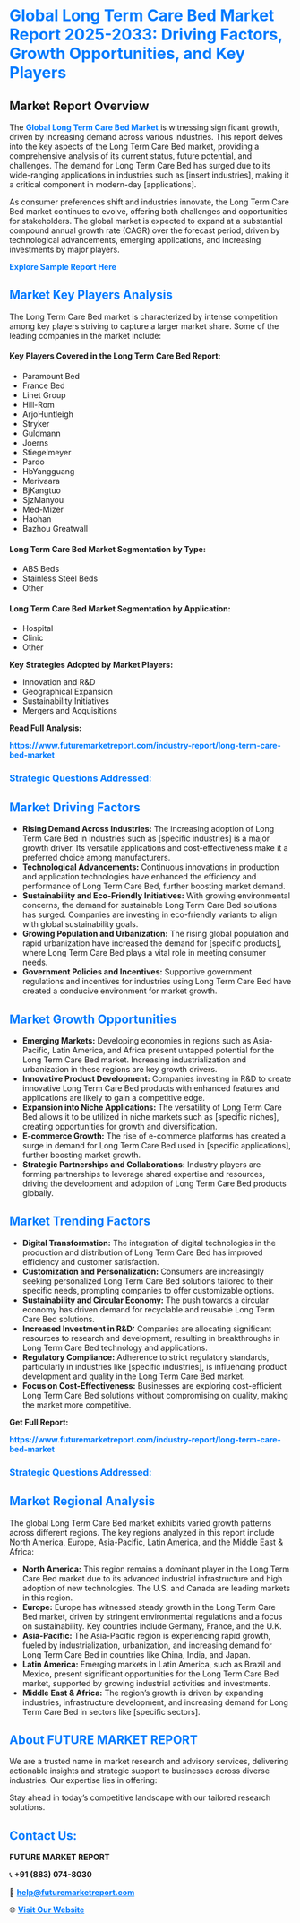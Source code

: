 <h1 style="color: #007BFF;">Global Long Term Care Bed Market Report 2025-2033: Driving Factors, Growth Opportunities, and Key Players</h1>

<section id="overview">
<h2>Market Report Overview</h2>
<p>The <a href="https://www.futuremarketreport.com/industry-report/long-term-care-bed-market" style="color: #007BFF; text-decoration: none;"><strong>Global Long Term Care Bed Market</strong></a> is witnessing significant growth, driven by increasing demand across various industries. This report delves into the key aspects of the Long Term Care Bed market, providing a comprehensive analysis of its current status, future potential, and challenges. The demand for Long Term Care Bed has surged due to its wide-ranging applications in industries such as [insert industries], making it a critical component in modern-day [applications].</p>
<p>As consumer preferences shift and industries innovate, the Long Term Care Bed market continues to evolve, offering both challenges and opportunities for stakeholders. The global market is expected to expand at a substantial compound annual growth rate (CAGR) over the forecast period, driven by technological advancements, emerging applications, and increasing investments by major players.</p>
</section>

<section id="overview">
<p><a href="https://www.futuremarketreport.com/request-sample/reportId=77415" style="color: #007BFF; text-decoration: none;"><strong>Explore Sample Report Here</strong></a></p>
</section>

<section id="key-players">
<h2 style="color: #007BFF;">Market Key Players Analysis</h2>
<p>The Long Term Care Bed market is characterized by intense competition among key players striving to capture a larger market share. Some of the leading companies in the market include:</p>
<h4>Key Players Covered in the Long Term Care Bed Report:</h4>
<ul><li>Paramount Bed</li><li>France Bed</li><li>Linet Group</li><li>Hill-Rom</li><li>ArjoHuntleigh</li><li>Stryker</li><li>Guldmann</li><li>Joerns</li><li>Stiegelmeyer</li><li>Pardo</li><li>HbYangguang</li><li>Merivaara</li><li>BjKangtuo</li><li>SjzManyou</li><li>Med-Mizer</li><li>Haohan</li><li>Bazhou Greatwall</li></ul>
<h4>Long Term Care Bed Market Segmentation by Type:</h4>
<ul><li>ABS Beds</li><li>Stainless Steel Beds</li><li>Other</li></ul>

<h4>Long Term Care Bed Market Segmentation by Application:</h4>
<ul><li>Hospital</li><li>Clinic</li><li>Other</li></ul>
<p><strong>Key Strategies Adopted by Market Players:</strong></p>
<ul>
<li>Innovation and R&D</li>
<li>Geographical Expansion</li>
<li>Sustainability Initiatives</li>
<li>Mergers and Acquisitions</li>
</ul>
</section>

<section>
<p><strong>Read Full Analysis: </strong></p><a href="https://www.futuremarketreport.com/industry-report/long-term-care-bed-market" style="color: #007BFF; text-decoration: none;"><strong>https://www.futuremarketreport.com/industry-report/long-term-care-bed-market</strong></a>
<h3 style="color: #007BFF;">Strategic Questions Addressed:</h3>
</section>

<section id="driving-factors">
<h2 style="color: #007BFF;">Market Driving Factors</h2>
<ul>
<li><strong>Rising Demand Across Industries:</strong> The increasing adoption of Long Term Care Bed in industries such as [specific industries] is a major growth driver. Its versatile applications and cost-effectiveness make it a preferred choice among manufacturers.</li>
<li><strong>Technological Advancements:</strong> Continuous innovations in production and application technologies have enhanced the efficiency and performance of Long Term Care Bed, further boosting market demand.</li>
<li><strong>Sustainability and Eco-Friendly Initiatives:</strong> With growing environmental concerns, the demand for sustainable Long Term Care Bed solutions has surged. Companies are investing in eco-friendly variants to align with global sustainability goals.</li>
<li><strong>Growing Population and Urbanization:</strong> The rising global population and rapid urbanization have increased the demand for [specific products], where Long Term Care Bed plays a vital role in meeting consumer needs.</li>
<li><strong>Government Policies and Incentives:</strong> Supportive government regulations and incentives for industries using Long Term Care Bed have created a conducive environment for market growth.</li>
</ul>
</section>

<section id="growth-opportunities">
<h2 style="color: #007BFF;">Market Growth Opportunities</h2>
<ul>
<li><strong>Emerging Markets:</strong> Developing economies in regions such as Asia-Pacific, Latin America, and Africa present untapped potential for the Long Term Care Bed market. Increasing industrialization and urbanization in these regions are key growth drivers.</li>
<li><strong>Innovative Product Development:</strong> Companies investing in R&D to create innovative Long Term Care Bed products with enhanced features and applications are likely to gain a competitive edge.</li>
<li><strong>Expansion into Niche Applications:</strong> The versatility of Long Term Care Bed allows it to be utilized in niche markets such as [specific niches], creating opportunities for growth and diversification.</li>
<li><strong>E-commerce Growth:</strong> The rise of e-commerce platforms has created a surge in demand for Long Term Care Bed used in [specific applications], further boosting market growth.</li>
<li><strong>Strategic Partnerships and Collaborations:</strong> Industry players are forming partnerships to leverage shared expertise and resources, driving the development and adoption of Long Term Care Bed products globally.</li>
</ul>
</section>

<section id="trending-factors">
<h2 style="color: #007BFF;">Market Trending Factors</h2>
<ul>
<li><strong>Digital Transformation:</strong> The integration of digital technologies in the production and distribution of Long Term Care Bed has improved efficiency and customer satisfaction.</li>
<li><strong>Customization and Personalization:</strong> Consumers are increasingly seeking personalized Long Term Care Bed solutions tailored to their specific needs, prompting companies to offer customizable options.</li>
<li><strong>Sustainability and Circular Economy:</strong> The push towards a circular economy has driven demand for recyclable and reusable Long Term Care Bed solutions.</li>
<li><strong>Increased Investment in R&D:</strong> Companies are allocating significant resources to research and development, resulting in breakthroughs in Long Term Care Bed technology and applications.</li>
<li><strong>Regulatory Compliance:</strong> Adherence to strict regulatory standards, particularly in industries like [specific industries], is influencing product development and quality in the Long Term Care Bed market.</li>
<li><strong>Focus on Cost-Effectiveness:</strong> Businesses are exploring cost-efficient Long Term Care Bed solutions without compromising on quality, making the market more competitive.</li>
</ul>
</section>

<section>
<p><strong>Get Full Report: </strong></p><a href="https://www.futuremarketreport.com/industry-report/long-term-care-bed-market" style="color: #007BFF; text-decoration: none;"><strong>https://www.futuremarketreport.com/industry-report/long-term-care-bed-market</strong></a>
<h3 style="color: #007BFF;">Strategic Questions Addressed:</h3>
</section>


<section id="regional-analysis">
<h2 style="color: #007BFF;">Market Regional Analysis</h2>
<p>The global Long Term Care Bed market exhibits varied growth patterns across different regions. The key regions analyzed in this report include North America, Europe, Asia-Pacific, Latin America, and the Middle East & Africa:</p>
<ul>
<li><strong>North America:</strong> This region remains a dominant player in the Long Term Care Bed market due to its advanced industrial infrastructure and high adoption of new technologies. The U.S. and Canada are leading markets in this region.</li>
<li><strong>Europe:</strong> Europe has witnessed steady growth in the Long Term Care Bed market, driven by stringent environmental regulations and a focus on sustainability. Key countries include Germany, France, and the U.K.</li>
<li><strong>Asia-Pacific:</strong> The Asia-Pacific region is experiencing rapid growth, fueled by industrialization, urbanization, and increasing demand for Long Term Care Bed in countries like China, India, and Japan.</li>
<li><strong>Latin America:</strong> Emerging markets in Latin America, such as Brazil and Mexico, present significant opportunities for the Long Term Care Bed market, supported by growing industrial activities and investments.</li>
<li><strong>Middle East & Africa:</strong> The region’s growth is driven by expanding industries, infrastructure development, and increasing demand for Long Term Care Bed in sectors like [specific sectors].</li>
</ul>
</section>

<footer>
<h2 style="color: #007BFF;">About FUTURE MARKET REPORT</h2>
<p>We are a trusted name in market research and advisory services, delivering actionable insights and strategic support to businesses across diverse industries. Our expertise lies in offering:</p>

<p>Stay ahead in today’s competitive landscape with our tailored research solutions.</p>

<h2 style="color: #007BFF;">Contact Us:</h2>
<p><strong>FUTURE MARKET REPORT</strong></p>
<p>📞 <strong>+91 (883) 074-8030</strong></p>
<p>📧 <strong><a href="mailto:help@futuremarketreport.com" style="color: #007BFF;">help@futuremarketreport.com</a></strong></p>
<p>🌐 <strong><a href="https://www.futuremarketreport.com/" style="color: #007BFF;">Visit Our Website</a></strong></p>
</footer>
